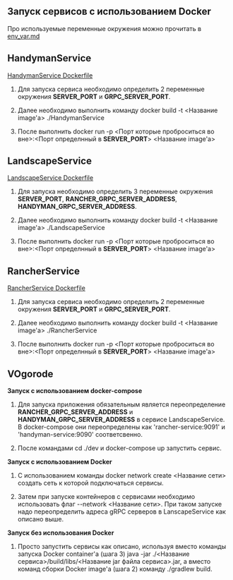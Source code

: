 ## Запуск сервисов с использованием Docker

Про используемые переменные окружения можно прочитать в [env_var.md](./env_var.md)

## HandymanService

[HandymanService Dockerfile](../HandymanService/Dockerfile)

1) Для запуска сервиса необходимо определить 2 переменные окружения **SERVER_PORT** и **GRPC_SERVER_PORT**.

2) Далее необходимо выполнить команду docker build -t <Название image'а> ./HandymanService

3) После выполнить docker run -p <Порт которые проброситься во вне>:<Порт определнный в **SERVER_PORT**> <Название image'а>


## LandscapeService

[LandscapeService Dockerfile](../LandscapeService/Dockerfile)

1) Для запуска необходимо определить 3 переменные окружения **SERVER_PORT**, **RANCHER_GRPC_SERVER_ADDRESS**, **HANDYMAN_GRPC_SERVER_ADDRESS**.

2) Далее необходимо выполнить команду docker build -t <Название image'а> ./LandscapeService

3) После выполнить docker run -p <Порт которые проброситься во вне>:<Порт определнный в **SERVER_PORT**> <Название image'а>

## RancherService

[RancherService Dockerfile](../RancherService/Dockerfile)

1) Для запуска сервиса необходимо определить 2 переменные окружения **SERVER_PORT** и **GRPC_SERVER_PORT**.

2) Далее необходимо выполнить команду docker build -t <Название image'а> ./RancherService

3) После выполнить docker run -p <Порт которые проброситься во вне>:<Порт определнный в **SERVER_PORT**> <Название image'а>

## VOgorode

**Запуск с использованием docker-compose**

1) Для запуска приложения обязательным является переопределение **RANCHER_GRPC_SERVER_ADDRESS** и **HANDYMAN_GRPC_SERVER_ADDRESS** в сервисе LandscapeService.
В docker-compose они переопределены как 'rancher-service:9091' и 'handyman-service:9090' соответсвенно. 

2) После командами cd ./dev и docker-compose up запустить сервис.

**Запуск с использованием Docker**

1) С использованием команды docker network create <Название сети> создать сеть к которой подключаться сервисы.
    
2) Затем при запуске контейнеров с сервисами необходимо использовать флаг --network <Название сети>. При таком запуске надо переопределить адреса gRPC серверов в LanscapeService как описано выше.
     
**Запуск без использования Docker**

1) Просто запустить сервисы как описано, используя вместо команды запуска Docker container'а (шага 3) java -jar ./<Название сервиса>/build/libs/<Название jar файла сервиса>.jar, а вместо команд сборки Docker image'а (шага 2) команду ./gradlew build.
